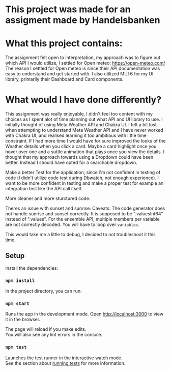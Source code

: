# This project was made for an assigment made by Handelsbanken

# What this project contains:

The assignment felt open to interpretation, my approach was to figure out which API I would utilize, I settled for Open meteo: https://open-meteo.com/
The reason I settled for Open meteo is since their API documentation was easy to understand and get started with.
I also utilized MUI 6 for my UI library, primarily their Dashboard and Card components.

# What would I have done differently?

This assignment was really enjoyable, I didn't feel too content with my choices as I spent alot of time planning out what API and UI library to use. I initially thought of using Meta Weather API and Chakra UI.
I felt a bit lost when attempting to understand Meta Weather API and I have never worked with Chakra UI, and realised learning it too ambitious with little time constraint.
If I had more time I would have for sure improved the looks of the Weather details when you click a card. Maybe a card highlight once you hover over one and a suttle animation that plays once you view the details.
I thought that my approach towards using a Dropdown could have been better. Instead I should have opted for a searchable dropdown.

Make a better Test for the application, since i'm not confident in testing of code (I didn't utilize code test during Dbwatch, not enough experience). I want to be more confident in testing and make a proper test for example an integration test like the API call itself.

More cleaner and more sturctured code.

Theres an issue with sunset and sunrise:
Caveats: The code generator does not handle sunrise and sunset correctly. It is supposed to be ".valuesInt64" instead of ".values". For the ensemble API, multiple members per variable are not correctly decoded. You will have to loop over `variables`.

This would take me a little to debug, I decided to not troubleshoot it this time.

## Setup

Install the dependencies:

### `npm install`

In the project directory, you can run:

### `npm start`

Runs the app in the development mode.
Open [http://localhost:3000](http://localhost:3000) to view it in the browser.

The page will reload if you make edits.\
You will also see any lint errors in the console.

### `npm test`

Launches the test runner in the interactive watch mode.\
See the section about [running tests](https://facebook.github.io/create-react-app/docs/running-tests) for more information.

